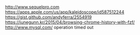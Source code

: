 http://www.sequelpro.com
https://apps.apple.com/us/app/kaleidoscope/id587512244
https://gist.github.com/andyferra/2554919
https://junegunn.kr/2015/04/browsing-chrome-history-with-fzf/
http://www.mysql.com/ operation timed out
